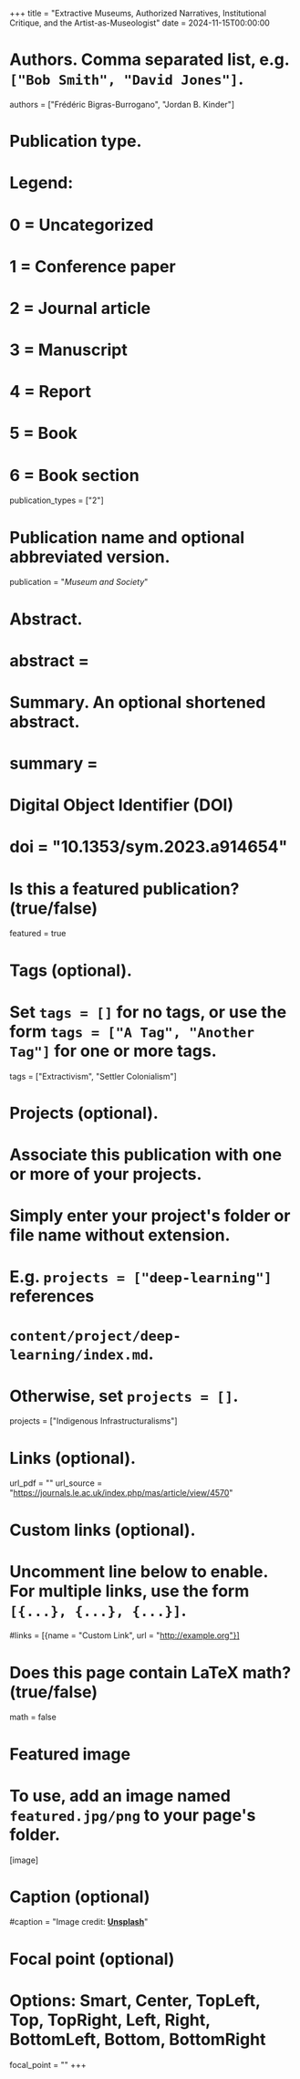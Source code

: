 +++
title = "Extractive Museums, Authorized Narratives, Institutional Critique, and the Artist-as-Museologist"
date = 2024-11-15T00:00:00

# Authors. Comma separated list, e.g. `["Bob Smith", "David Jones"]`.
authors = ["Frédéric Bigras-Burrogano", "Jordan B. Kinder"]

# Publication type.
# Legend:
# 0 = Uncategorized
# 1 = Conference paper
# 2 = Journal article
# 3 = Manuscript
# 4 = Report
# 5 = Book
# 6 = Book section
publication_types = ["2"]

# Publication name and optional abbreviated version.
publication = "*Museum and Society*"

# Abstract.
# abstract = 
# Summary. An optional shortened abstract.
# summary = 

# Digital Object Identifier (DOI)
# doi = "10.1353/sym.2023.a914654"

# Is this a featured publication? (true/false)
featured = true

# Tags (optional).
#   Set `tags = []` for no tags, or use the form `tags = ["A Tag", "Another Tag"]` for one or more tags.
tags = ["Extractivism", "Settler Colonialism"]

# Projects (optional).
#   Associate this publication with one or more of your projects.
#   Simply enter your project's folder or file name without extension.
#   E.g. `projects = ["deep-learning"]` references 
#   `content/project/deep-learning/index.md`.
#   Otherwise, set `projects = []`.
projects = ["Indigenous Infrastructuralisms"]

# Links (optional).
url_pdf = ""
url_source = "https://journals.le.ac.uk/index.php/mas/article/view/4570"

# Custom links (optional).
#   Uncomment line below to enable. For multiple links, use the form `[{...}, {...}, {...}]`.
#links = [{name = "Custom Link", url = "http://example.org"}]

# Does this page contain LaTeX math? (true/false)
math = false

# Featured image
# To use, add an image named `featured.jpg/png` to your page's folder. 
[image]
  # Caption (optional)
  #caption = "Image credit: [**Unsplash**](https://unsplash.com/photos/pLCdAaMFLTE)"

  # Focal point (optional)
  # Options: Smart, Center, TopLeft, Top, TopRight, Left, Right, BottomLeft, Bottom, BottomRight
  focal_point = ""
+++

